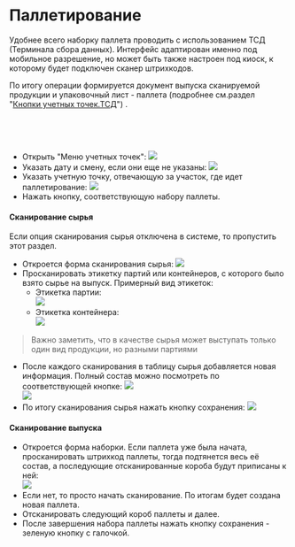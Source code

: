 # Паллетирование


Удобнее всего наборку паллета проводить с использованием ТСД (Терминала
сбора данных). Интерфейс адаптирован именно под мобильное разрешение, но
может быть также настроен под киоск, к которому будет подключен сканер
штрихкодов.

По итогу операции формируется документ выпуска сканируемой продукции и
упаковочный лист - паллета (подробнее см.раздел "[Кнопки учетных точек.ТСД](../../../../CommonInformation/Handbooks/ButtonOfAccountPoint/DataCollectionTerminal/DataCollectionTerminal.md)") .

 

 

-   Открыть "Меню учетных точек":
    ![](Palleting.assets/drex_palletirovanie_custom.png)
     
-   Указать дату и смену, если они еще не указаны:
    ![](Palleting.assets/drex_palletirovanie_custom_2.png)
     
-   Указать учетную точку, отвечающую за участок, где идет
    паллетирование:
    ![](Palleting.assets/drex_palletirovanie_custom_3.png)
     
-   Нажать кнопку, соответствующую набору паллеты. 

<h4> Сканирование сырья </h4>

Если опция сканирования сырья отключена в системе, то пропустить этот раздел. 

- Откроется форма сканирования сырья:
![](Palleting.assets/drex_palletirovanie_custom_4.png)
- Просканировать этикетку партий или контейнеров, с которого было взято сырье на выпуск. Примерный вид этикеток:
    - Этикетка партии:  
    ![](Palleting.assets/drex_palletirovanie_custom_5.png)
    - Этикетка контейнера:  
    ![](Palleting.assets/drex_palletirovanie_custom_6.png)
> Важно заметить, что в качестве сырья может выступать только один вид продукции, но разными партиями  
- После каждого сканирования в таблицу сырья добавляется новая информация. Полный состав можно посмотреть по соответствующей кнопке:
![](Palleting.assets/drex_palletirovanie_custom_7.png)  
![](Palleting.assets/drex_palletirovanie_custom_8.png)
- По итогу сканирования сырья нажать кнопку сохранения:
![](Palleting.assets/drex_palletirovanie_custom_9.png)

<h4> Сканирование выпуска </h4>

- Откроется форма наборки. Если паллета уже была начата, просканировать штрихкод паллеты, тогда  подтянется весь её состав, а последующие отсканированные короба будут приписаны к ней:  
![](Palleting.assets/drex_palletirovanie_custom_10.png)
-   Если нет, то просто начать сканирование. По итогам будет создана новая паллета.
-   Отсканировать следующий короб паллеты и далее.  
-   После завершения набора паллеты нажать кнопку сохранения - зеленую кнопку с галочкой.